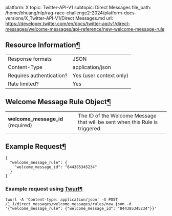 platform: X
topic: Twitter-API-V1
subtopic: Direct Messages
file_path: /home/bhuang/nlp/rag-race-challenge2-2024/platform-docs-versions/X_Twitter-API-V1/Direct Messages.md
url: https://developer.twitter.com/en/docs/twitter-api/v1/direct-messages/welcome-messages/api-reference/new-welcome-message-rule

## Resource Information[¶](#resource-information "Permalink to this headline")

|     |     |
| --- | --- |
| Response formats | JSON |
| Content-Type | application/json |
| Requires authentication? | Yes (user context only) |
| Rate limited? | Yes |

## Welcome Message Rule Object[¶](#welcome-message-rule-object "Permalink to this headline")

|     |     |
| --- | --- |
| **welcome\_message\_id** (required) | The ID of the Welcome Message that will be sent when this Rule is triggered. |

## Example Request[¶](#example-request "Permalink to this headline")

    {
      "welcome_message_rule": {
        "welcome_message_id": "844385345234"
      }
    }

### Example request using [Twurl](https://github.com/twitter/twurl)[¶](#example-request-using-twurl "Permalink to this headline")

    twurl -A 'Content-type: application/json' -X POST /1.1/direct_messages/welcome_messages/rules/new.json -d '{"welcome_message_rule": {"welcome_message_id": "844385345234"}}'